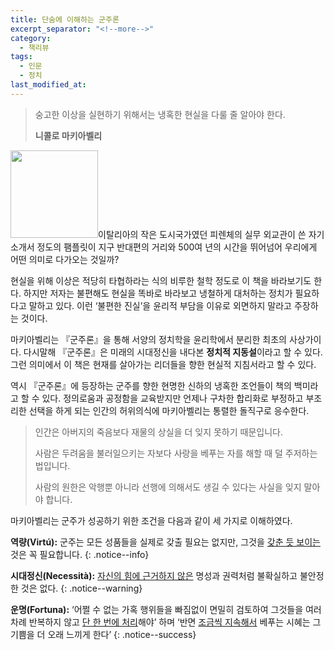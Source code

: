 ```yaml
---
title: 단숨에 이해하는 군주론
excerpt_separator: "<!--more-->"
category:
  - 책리뷰
tags:
  - 인문
  - 정치
last_modified_at:
---
```


> 숭고한 이상을 실현하기 위해서는 냉혹한 현실을 다룰 줄 알아야 한다. 
>
> <footer><strong>니콜로 마키아벨리</strong></footer>

<img src="https://img.ridicdn.net/cover/776000140/xxlarge" style="width: 140px" class="align-left" alt=""/>이탈리아의 작은 도시국가였던 피렌체의 실무 외교관이 쓴  자기소개서 정도의 팸플릿이 지구 반대편의 거리와 500여 년의 시간을 뛰어넘어 우리에게 어떤 의미로 다가오는 것일까?

<!--more-->

현실을 위해 이상은 적당히 타협하라는 식의 비루한 철학 정도로 이 책을 바라보기도 한다. 하지만 저자는  불편해도 현실을 똑바로 바라보고 냉철하게 대처하는 정치가 필요하다고 말하고 있다. 이런 ‘불편한 진실’을 윤리적 부담을 이유로 외면하지 말라고 주장하는 것이다. 

마키아벨리는 『군주론』을 통해 서양의  정치학을 윤리학에서 분리한 최초의 사상가이다. 다시말해 『군주론』은 미래의 시대정신을 내다본 **정치적 지동설**이라고 할 수 있다. 그런 의미에서 이 책은 현재를 살아가는 리더들을 향한 현실적 지침서라고 할 수 있다. 

역시 『군주론』에 등장하는 군주를 향한 현명한 신하의 냉혹한 조언들이 책의 백미라고 할 수 있다. 정의로움과 공정함을 교육받지만 언제나 구차한 합리화로 부정하고 부조리한 선택을 하게 되는 인간의 허위의식에 마키아벨리는 통렬한 돌직구로 응수한다. 

> 인간은 아버지의 죽음보다 재물의 상실을 더 잊지 못하기 때문입니다. 
>
> 사람은 두려움을 불러일으키는 자보다 사랑을 베푸는 자를 해할 때 덜 주저하는 법입니다. 
>
> 사람의 원한은 악행뿐 아니라 선행에 의해서도 생길 수 있다는 사실을 잊지 말아야 합니다.

마키아벨리는 군주가 성공하기 위한 조건을 다음과 같이 세 가지로 이해하였다.

**역량(Virtú):** 군주는 모든 성품들을 실제로 갖출 필요는 없지만, 그것을 [갖춘 듯 보이는](#) 것은 꼭 필요합니다.
{: .notice--info}

**시대정신(Necessità):** [자신의 힘에 근거하지 않은](#) 명성과 권력처럼 불확실하고 불안정한 것은 없다.
{: .notice--warning}

**운명(Fortuna):** ‘어쩔 수 없는 가혹 행위들을 빠짐없이 면밀히 검토하여 그것들을 여러 차례 반복하지 않고 [단 한 번에 처리](#)해야’ 하며 ‘반면 [조금씩 지속해서](#) 베푸는 시혜는 그 기쁨을 더 오래 느끼게 한다’
{: .notice--success}